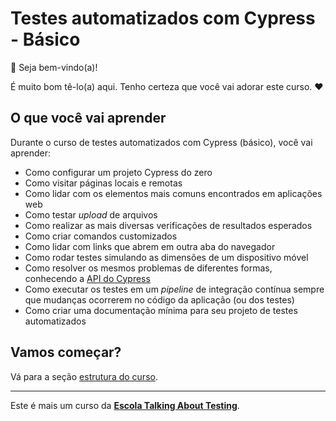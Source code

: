 # Testes automatizados com Cypress - Básico

👋 Seja bem-vindo(a)!

É muito bom tê-lo(a) aqui. Tenho certeza que você vai adorar este curso. ❤️

## O que você vai aprender

Durante o curso de testes automatizados com Cypress (básico), você vai aprender:

-   Como configurar um projeto Cypress do zero
-   Como visitar páginas locais e remotas
-   Como lidar com os elementos mais comuns encontrados em aplicações web
-   Como testar _upload_ de arquivos
-   Como realizar as mais diversas verificações de resultados esperados
-   Como criar comandos customizados
-   Como lidar com links que abrem em outra aba do navegador
-   Como rodar testes simulando as dimensões de um dispositivo móvel
-   Como resolver os mesmos problemas de diferentes formas, conhecendo a [API do Cypress](https://docs.cypress.io/api/table-of-contents)
-   Como executar os testes em um _pipeline_ de integração contínua sempre que mudanças ocorrerem no código da aplicação (ou dos testes)
-   Como criar uma documentação mínima para seu projeto de testes automatizados

## Vamos começar?

Vá para a seção [estrutura do curso](./_course-structure_.md).

---

Este é mais um curso da [**Escola Talking About Testing**](https://udemy.com/user/walmyr).
